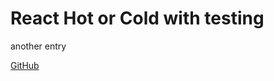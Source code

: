 # React Hot or Cold with testing
another entry

[GitHub](https://github.com/Thinkful-Ed/react-hot-cold-testing)
